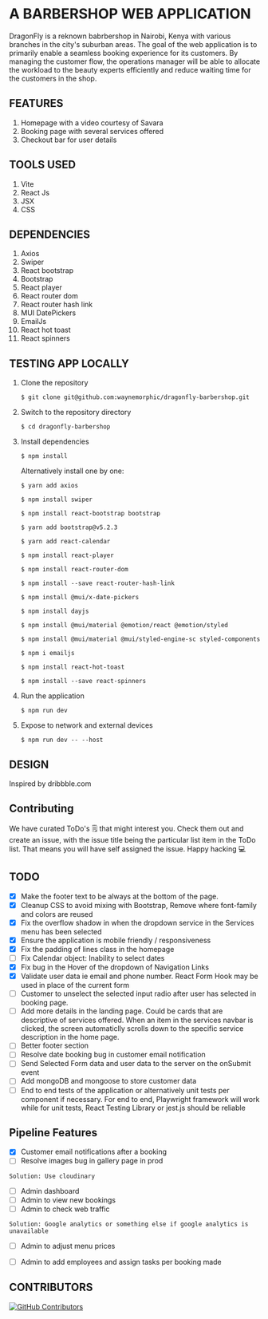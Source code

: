 # A BARBERSHOP WEB APPLICATION
DragonFly is a reknown babrbershop in Nairobi, Kenya with various branches in the city's suburban areas. The goal of the web application is to primarily enable a seamless booking experience for its customers. By managing the customer flow, the operations manager will be able to allocate the workload to the beauty experts efficiently and reduce waiting time for the customers in the shop.

## FEATURES
1. Homepage with a video courtesy of Savara
2. Booking page with several services offered
3. Checkout bar for user details

## TOOLS USED
1. Vite
2. React Js
3. JSX
4. CSS

## DEPENDENCIES
1. Axios
2. Swiper
3. React bootstrap
4. Bootstrap
5. React player
6. React router dom
7. React router hash link
8. MUI DatePickers
9. EmailJs
10. React hot toast
11. React spinners

## TESTING APP LOCALLY
1. Clone the repository

    `$ git clone git@github.com:waynemorphic/dragonfly-barbershop.git `

2. Switch to the repository directory

    `$ cd dragonfly-barbershop`

3. Install dependencies

   `$ npm install`

   Alternatively install one by one:

    `$ yarn add axios`

    `$ npm install swiper`

    `$ npm install react-bootstrap bootstrap`

    `$ yarn add bootstrap@v5.2.3`

    `$ yarn add react-calendar`

    `$ npm install react-player`

    `$ npm install react-router-dom`

    `$ npm install --save react-router-hash-link`

    `$ npm install @mui/x-date-pickers`

    `$ npm install dayjs`

    `$ npm install @mui/material @emotion/react @emotion/styled`

    `$ npm install @mui/material @mui/styled-engine-sc styled-components`

    `$ npm i emailjs`

    `$ npm install react-hot-toast`

    `$ npm install --save react-spinners`


5. Run the application

    `$ npm run dev`

6. Expose to network and external devices

    `$ npm run dev -- --host`

## DESIGN
Inspired by dribbble.com

## Contributing
We have curated ToDo's 🗒️ that might interest you. Check them out and create an issue, with the issue title being the particular list item in the ToDo list. That means you will have self assigned the issue. Happy hacking 💻

## TODO
- [x] Make the footer text to be always at the bottom of the page.
- [x] Cleanup CSS to avoid mixing with Bootstrap, Remove where font-family and colors are reused
- [x] Fix the overflow shadow in when the dropdown service in the Services menu has been selected
- [x] Ensure the application is mobile friendly / responsiveness
- [x] Fix the padding of lines class in the homepage
- [ ] Fix Calendar object: Inability to select dates
- [x] Fix bug in the Hover of the dropdown of Navigation Links
- [x] Validate user data ie email and phone number. React Form Hook may be used in place 
of the current form
- [ ] Customer to unselect the selected input radio after user has selected in booking page.
- [ ] Add more details in the landing page. Could be cards that are descriptive of services 
offered. When an item in the services navbar is clicked, the screen automaticlly scrolls
down to the specific service description in the home page.
- [ ] Better footer section
- [ ] Resolve date booking bug in customer email notification
- [ ] Send Selected Form data and user data to the server on the onSubmit event
- [ ] Add mongoDB and mongoose to store customer data
- [ ] End to end tests of the application or alternatively unit tests per component if 
necessary. For end to end, Playwright framework will work while for unit tests, React 
Testing Library or jest.js should be reliable

## Pipeline Features
- [x] Customer email notifications after a booking
- [ ] Resolve images bug in gallery page in prod
 ```
Solution: Use cloudinary
```
- [ ] Admin dashboard
- [ ] Admin to view new bookings
- [ ] Admin to check web traffic
```
Solution: Google analytics or something else if google analytics is unavailable
```
- [ ] Admin to adjust menu prices
- [ ] Admin to add employees and assign tasks per booking made
      
      

## CONTRIBUTORS
[![GitHub Contributors](https://img.shields.io/github/contributors/waynemorphic/dragonfly-barbershop)](https://github.com/waynemorphic/dragonfly-barbershop/graphs/contributors)
